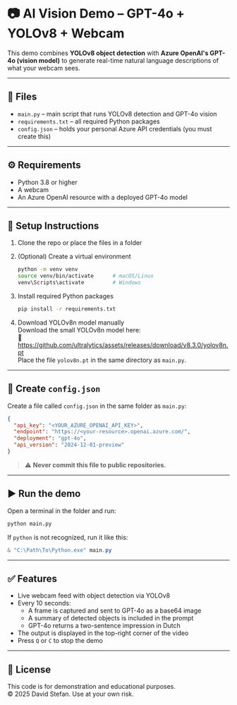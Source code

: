 # 📷 AI Vision Demo – GPT-4o + YOLOv8 + Webcam

This demo combines **YOLOv8 object detection** with **Azure OpenAI's GPT-4o (vision model)** to generate real-time natural language descriptions of what your webcam sees.

---

## 📁 Files

- `main.py` – main script that runs YOLOv8 detection and GPT-4o vision
- `requirements.txt` – all required Python packages
- `config.json` – holds your personal Azure API credentials (you must create this)

---

## ⚙️ Requirements

- Python 3.8 or higher
- A webcam
- An Azure OpenAI resource with a deployed GPT-4o model

---

## 🔧 Setup Instructions

1. Clone the repo or place the files in a folder

2. (Optional) Create a virtual environment
   ```bash
   python -m venv venv
   source venv/bin/activate      # macOS/Linux
   venv\Scripts\activate         # Windows
   ```

3. Install required Python packages
   ```bash
   pip install -r requirements.txt
   ```

4. Download YOLOv8n model manually  
   Download the small YOLOv8n model here:  
   🔗 https://github.com/ultralytics/assets/releases/download/v8.3.0/yolov8n.pt  
   Place the file `yolov8n.pt` in the same directory as `main.py`.

---

## 🔐 Create `config.json`

Create a file called `config.json` in the same folder as `main.py`:

```json
{
  "api_key": "<YOUR_AZURE_OPENAI_API_KEY>",
  "endpoint": "https://<your-resource>.openai.azure.com/",
  "deployment": "gpt-4o",
  "api_version": "2024-12-01-preview"
}
```

> ⚠️ **Never commit this file to public repositories.**

---

## ▶️ Run the demo

Open a terminal in the folder and run:

```bash
python main.py
```

If `python` is not recognized, run it like this:

```powershell
& "C:\Path\To\Python.exe" main.py
```

---

## ✅ Features

- Live webcam feed with object detection via YOLOv8
- Every 10 seconds:
  - A frame is captured and sent to GPT-4o as a base64 image
  - A summary of detected objects is included in the prompt
  - GPT-4o returns a two-sentence impression in Dutch
- The output is displayed in the top-right corner of the video
- Press `Q` or `C` to stop the demo

---

## 📜 License

This code is for demonstration and educational purposes.  
© 2025 David Stefan. Use at your own risk.
